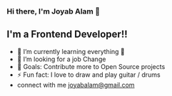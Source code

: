 ### Hi there, I'm Joyab Alam  👋


## I'm a Frontend Developer!!

- 🌱 I’m currently learning everything 🤣
- 👯 I’m looking for a job Change
- 🥅 Goals: Contribute more to Open Source projects
- ⚡ Fun fact: I love to draw and play guitar / drums
- connect with me joyabalam@gmail.com





